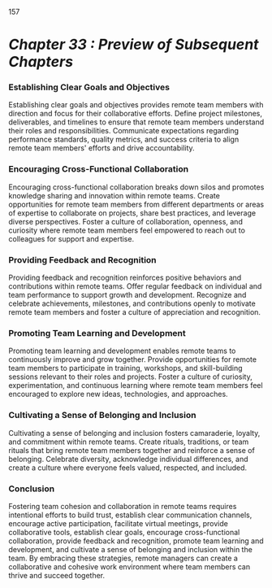 157


# ***Chapter 33  : Preview of Subsequent Chapters***




### **Establishing Clear Goals and Objectives**

Establishing clear goals and objectives provides remote team members with direction and focus for their collaborative efforts. Define project milestones, deliverables, and timelines to ensure that remote team members understand their roles and responsibilities. Communicate expectations regarding performance standards, quality metrics, and success criteria to align remote team members' efforts and drive accountability.

### **Encouraging Cross-Functional Collaboration**

Encouraging cross-functional collaboration breaks down silos and promotes knowledge sharing and innovation within remote teams. Create opportunities for remote team members from different departments or areas of expertise to collaborate on projects, share best practices, and leverage diverse perspectives. Foster a culture of collaboration, openness, and curiosity where remote team members feel empowered to reach out to colleagues for support and expertise.

### **Providing Feedback and Recognition**

Providing feedback and recognition reinforces positive behaviors and contributions within remote teams. Offer regular feedback on individual and team performance to support growth and development. Recognize and celebrate achievements, milestones, and contributions openly to motivate remote team members and foster a culture of appreciation and recognition.

### **Promoting Team Learning and Development**

Promoting team learning and development enables remote teams to continuously improve and grow together. Provide opportunities for remote team members to participate in training, workshops, and skill-building sessions relevant to their roles and projects. Foster a culture of curiosity, experimentation, and continuous learning where remote team members feel encouraged to explore new ideas, technologies, and approaches.

### **Cultivating a Sense of Belonging and Inclusion**

Cultivating a sense of belonging and inclusion fosters camaraderie, loyalty, and commitment within remote teams. Create rituals, traditions, or team rituals that bring remote team members together and reinforce a sense of belonging. Celebrate diversity, acknowledge individual differences, and create a culture where everyone feels valued, respected, and included.

### **Conclusion**

Fostering team cohesion and collaboration in remote teams requires intentional efforts to build trust, establish clear communication channels, encourage active participation, facilitate virtual meetings, provide collaborative tools, establish clear goals, encourage cross-functional collaboration, provide feedback and recognition, promote team learning and development, and cultivate a sense of belonging and inclusion within the team. By embracing these strategies, remote managers can create a collaborative and cohesive work environment where team members can thrive and succeed together.
